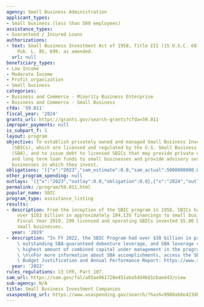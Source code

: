 ```yaml
---
agency: Small Business Administration
applicant_types:
- Small business (less than 500 employees)
assistance_types:
- Guaranteed / Insured Loans
authorizations:
- text: Small Business Investment Act of 1958, Title III (15 U.S.C. 681 et seq.).
    Pub. L. 85, 699, as amended.
  url: null
beneficiary_types:
- Low Income
- Moderate Income
- Profit organization
- Small business
categories:
- Business and Commerce - Minority Business Enterprise
- Business and Commerce - Small Business
cfda: '59.011'
fiscal_year: '2024'
grants_url: https://grants.gov/search-grants?cfda=59.011
improper_payments: null
is_subpart_f: 1
layout: program
objective: To establish privately owned and managed Small Business Investment Companies
  (SBICs), which are licensed and regulated by the U.S. Small Business Administration
  (SBA), and to issue debt to licensed SBICs that may provide private equity capital
  and long term loan funds to small businesses and provide advisory services to small
  businesses in which they invest.
obligations: '[{"x":"2023","sam_estimate":0.0,"sam_actual":5000000000.0,"usa_spending_actual":0.0},{"x":"2024","sam_estimate":0.0,"sam_actual":6000000000.0,"usa_spending_actual":0.0},{"x":"2025","sam_estimate":0.0,"sam_actual":0.0,"usa_spending_actual":0.0}]'
other_program_spending: null
outlays: '[{"x":"2023","outlay":0.0,"obligation":0.0},{"x":"2024","outlay":0.0,"obligation":0.0},{"x":"2025","outlay":0.0,"obligation":0.0}]'
permalink: /program/59.011.html
popular_name: SBIC
program_type: assistance_listing
results:
- description: From the inception of the SBIC program in 1958, SBICs have invested
    over $103 billion in approximately 184,135 financings to small businesses. In
    Fiscal Year 2019, 299 licensed and operating SBICs invested $5.86 billion in 1,191
    small businesses.
  year: '2019'
- description: "In FY 2022, the SBIC Program had over $38 billion in private capital,\
    \ outstanding SBA-guaranteed debenture leverage, and SBA leverage commitments—the\
    \ highest amount of combined capital under management in the program’s history.\
    \ \n\nFor more information about SBA accomplishments, access the SBA Congressional\
    \ Budget Justification and Annual Performance Report: https://www.sba.gov/document/report-congressional-budget-justification-annual-performance-report"
  year: '2022'
rules_regulations: 13 CFR, Part 107.
sam_url: https://sam.gov/fal/a85ae061720e451aba5dd46d1cbaed43/view
sub-agency: N/A
title: Small Business Investment Companies
usaspending_url: https://www.usaspending.gov/search/?hash=9980ab0e423dbcb0b6fb086a9738e05a
---
```

